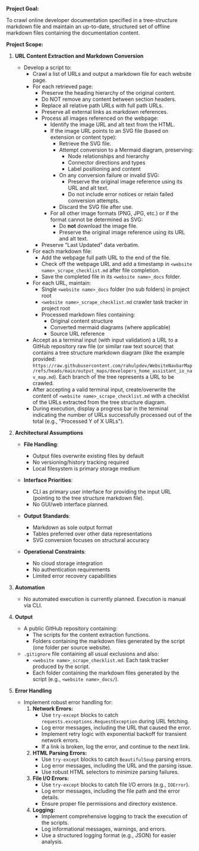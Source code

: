 **Project Goal:**

To crawl online developer documentation specified in a tree-structure markdown file and maintain an up-to-date, structured set of offline markdown files containing the documentation content.

**Project Scope:**

1.  **URL Content Extraction and Markdown Conversion**

    - Develop a script to:
      - Crawl a list of URLs and output a markdown file for each website page.
      - For each retrieved page:
        - Preserve the heading hierarchy of the original content.
        - Do NOT remove any content between section headers.
        - Replace all relative path URLs with full path URLs.
        - Preserve all external links as markdown references.
        - Process all images referenced on the webpage:
          - Identify the image URL and alt text from the HTML.
          - If the image URL points to an SVG file (based on extension or content type):
            - Retrieve the SVG file.
            - Attempt conversion to a Mermaid diagram, preserving:
              - Node relationships and hierarchy
              - Connector directions and types
              - Label positioning and content
            - On any conversion failure or invalid SVG:
              - Preserve the original image reference using its URL and alt text.
              - Do not include error notices or retain failed conversion attempts.
            - Discard the SVG file after use.
          - For all other image formats (PNG, JPG, etc.) or if the format cannot be determined as SVG:
            - Do **not** download the image file.
            - Preserve the original image reference using its URL and alt text.
        - Preserve "Last Updated" data verbatim.
      - For each markdown file:
        - Add the webpage full path URL to the end of the file.
        - Check off the webpage URL and add a timestamp in `<website name>_scrape_checklist.md` after file completion.
        - Save the completed file in its `<website name>_docs` folder.
      - For each URL, maintain:
        - Single `<website name>_docs` folder (no sub folders) in project root
        - `<website name>_scrape_checklist.md` crawler task tracker in project root
        - Processed markdown files containing:
          - Original content structure
          - Converted mermaid diagrams (where applicable)
          - Source URL reference
      - Accept as a terminal input (with input validation) a URL to a GitHub repository raw file (or similar raw text source) that contains a tree structure markdown diagram (like the example provided: `https://raw.githubusercontent.com/rahulpdev/WebsiteNavbarMap/refs/heads/main/output_maps/developers_home_assistant_io_nav_map.md`). Each branch of the tree represents a URL to be crawled.
      - After accepting a valid terminal input, create/overwrite the content of `<website name>_scrape_checklist.md` with a checklist of the URLs extracted from the tree structure diagram.
      - During execution, display a progress bar in the terminal indicating the number of URLs successfully processed out of the total (e.g., "Processed Y of X URLs").

2.  **Architectural Assumptions**

    - **File Handling**:

      - Output files overwrite existing files by default
      - No versioning/history tracking required
      - Local filesystem is primary storage medium

    - **Interface Priorities**:

      - CLI as primary user interface for providing the input URL (pointing to the tree structure markdown file).
      - No GUI/web interface planned.

    - **Output Standards**:

      - Markdown as sole output format
      - Tables preferred over other data representations
      - SVG conversion focuses on structural accuracy

    - **Operational Constraints**:
      - No cloud storage integration
      - No authentication requirements
      - Limited error recovery capabilities

3.  **Automation**

    - No automated execution is currently planned. Execution is manual via CLI.

4.  **Output**

    - A public GitHub repository containing:
      - The scripts for the content extraction functions.
      - Folders containing the markdown files generated by the script (one folder per source website).
    - `.gitignore` file containing all usual exclusions and also:
      - `<website name>_scrape_checklist.md`: Each task tracker produced by the script.
      - Each folder containing the markdown files generated by the script (e.g., `<website name>_docs/`).

5.  **Error Handling**
    - Implement robust error handling for:
      1.  **Network Errors:**
          - Use `try-except` blocks to catch `requests.exceptions.RequestException` during URL fetching.
          - Log error messages, including the URL that caused the error.
          - Implement retry logic with exponential backoff for transient network errors.
          - If a link is broken, log the error, and continue to the next link.
      2.  **HTML Parsing Errors:**
          - Use `try-except` blocks to catch `BeautifulSoup` parsing errors.
          - Log error messages, including the URL and the parsing issue.
          - Use robust HTML selectors to minimize parsing failures.
      3.  **File I/O Errors:**
          - Use `try-except` blocks to catch file I/O errors (e.g., `IOError`).
          - Log error messages, including the file path and the error details.
          - Ensure proper file permissions and directory existence.
      4.  **Logging:**
          - Implement comprehensive logging to track the execution of the scripts.
          - Log informational messages, warnings, and errors.
          - Use a structured logging format (e.g., JSON) for easier analysis.
